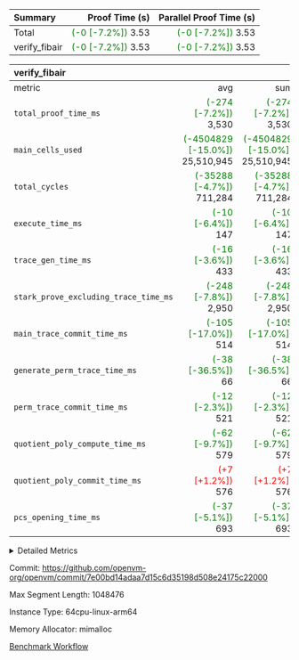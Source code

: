 | Summary | Proof Time (s) | Parallel Proof Time (s) |
|:---|---:|---:|
| Total | <span style='color: green'>(-0 [-7.2%])</span> 3.53 | <span style='color: green'>(-0 [-7.2%])</span> 3.53 |
| verify_fibair | <span style='color: green'>(-0 [-7.2%])</span> 3.53 | <span style='color: green'>(-0 [-7.2%])</span> 3.53 |


| verify_fibair |||||
|:---|---:|---:|---:|---:|
|metric|avg|sum|max|min|
| `total_proof_time_ms ` | <span style='color: green'>(-274 [-7.2%])</span> 3,530 | <span style='color: green'>(-274 [-7.2%])</span> 3,530 | <span style='color: green'>(-274 [-7.2%])</span> 3,530 | <span style='color: green'>(-274 [-7.2%])</span> 3,530 |
| `main_cells_used     ` | <span style='color: green'>(-4504829 [-15.0%])</span> 25,510,945 | <span style='color: green'>(-4504829 [-15.0%])</span> 25,510,945 | <span style='color: green'>(-4504829 [-15.0%])</span> 25,510,945 | <span style='color: green'>(-4504829 [-15.0%])</span> 25,510,945 |
| `total_cycles        ` | <span style='color: green'>(-35288 [-4.7%])</span> 711,284 | <span style='color: green'>(-35288 [-4.7%])</span> 711,284 | <span style='color: green'>(-35288 [-4.7%])</span> 711,284 | <span style='color: green'>(-35288 [-4.7%])</span> 711,284 |
| `execute_time_ms     ` | <span style='color: green'>(-10 [-6.4%])</span> 147 | <span style='color: green'>(-10 [-6.4%])</span> 147 | <span style='color: green'>(-10 [-6.4%])</span> 147 | <span style='color: green'>(-10 [-6.4%])</span> 147 |
| `trace_gen_time_ms   ` | <span style='color: green'>(-16 [-3.6%])</span> 433 | <span style='color: green'>(-16 [-3.6%])</span> 433 | <span style='color: green'>(-16 [-3.6%])</span> 433 | <span style='color: green'>(-16 [-3.6%])</span> 433 |
| `stark_prove_excluding_trace_time_ms` | <span style='color: green'>(-248 [-7.8%])</span> 2,950 | <span style='color: green'>(-248 [-7.8%])</span> 2,950 | <span style='color: green'>(-248 [-7.8%])</span> 2,950 | <span style='color: green'>(-248 [-7.8%])</span> 2,950 |
| `main_trace_commit_time_ms` | <span style='color: green'>(-105 [-17.0%])</span> 514 | <span style='color: green'>(-105 [-17.0%])</span> 514 | <span style='color: green'>(-105 [-17.0%])</span> 514 | <span style='color: green'>(-105 [-17.0%])</span> 514 |
| `generate_perm_trace_time_ms` | <span style='color: green'>(-38 [-36.5%])</span> 66 | <span style='color: green'>(-38 [-36.5%])</span> 66 | <span style='color: green'>(-38 [-36.5%])</span> 66 | <span style='color: green'>(-38 [-36.5%])</span> 66 |
| `perm_trace_commit_time_ms` | <span style='color: green'>(-12 [-2.3%])</span> 521 | <span style='color: green'>(-12 [-2.3%])</span> 521 | <span style='color: green'>(-12 [-2.3%])</span> 521 | <span style='color: green'>(-12 [-2.3%])</span> 521 |
| `quotient_poly_compute_time_ms` | <span style='color: green'>(-62 [-9.7%])</span> 579 | <span style='color: green'>(-62 [-9.7%])</span> 579 | <span style='color: green'>(-62 [-9.7%])</span> 579 | <span style='color: green'>(-62 [-9.7%])</span> 579 |
| `quotient_poly_commit_time_ms` | <span style='color: red'>(+7 [+1.2%])</span> 576 | <span style='color: red'>(+7 [+1.2%])</span> 576 | <span style='color: red'>(+7 [+1.2%])</span> 576 | <span style='color: red'>(+7 [+1.2%])</span> 576 |
| `pcs_opening_time_ms ` | <span style='color: green'>(-37 [-5.1%])</span> 693 | <span style='color: green'>(-37 [-5.1%])</span> 693 | <span style='color: green'>(-37 [-5.1%])</span> 693 | <span style='color: green'>(-37 [-5.1%])</span> 693 |



<details>
<summary>Detailed Metrics</summary>

|  | verify_program_compile_ms | total_cells | stark_prove_excluding_trace_time_ms | quotient_poly_compute_time_ms | quotient_poly_commit_time_ms | perm_trace_commit_time_ms | pcs_opening_time_ms | main_trace_commit_time_ms |
| --- | --- | --- | --- | --- | --- | --- | --- |
|  | 4 | 65,536 | 68 | 3 | 14 | 0 | 32 | 18 | 

| air_name | rows | quotient_deg | main_cols | interactions | constraints | cells |
| --- | --- | --- | --- | --- | --- | --- |
| AccessAdapterAir<2> |  | 4 |  | 5 | 12 |  | 
| AccessAdapterAir<4> |  | 4 |  | 5 | 12 |  | 
| AccessAdapterAir<8> |  | 4 |  | 5 | 12 |  | 
| FibonacciAir | 32,768 | 1 | 2 |  | 5 | 65,536 | 
| FriReducedOpeningAir |  | 4 |  | 35 | 59 |  | 
| NativePoseidon2Air<BabyBearParameters>, 1> |  | 4 |  | 31 | 302 |  | 
| PhantomAir |  | 4 |  | 3 | 4 |  | 
| ProgramAir |  | 1 |  | 1 | 4 |  | 
| VariableRangeCheckerAir |  | 1 |  | 1 | 4 |  | 
| VmAirWrapper<BranchNativeAdapterAir, BranchEqualCoreAir<1> |  | 2 |  | 11 | 23 |  | 
| VmAirWrapper<JalNativeAdapterAir, JalCoreAir> |  | 4 |  | 7 | 6 |  | 
| VmAirWrapper<NativeAdapterAir<2, 0>, PublicValuesCoreAir> |  | 4 |  | 11 | 22 |  | 
| VmAirWrapper<NativeAdapterAir<2, 1>, FieldArithmeticCoreAir> |  | 4 |  | 15 | 23 |  | 
| VmAirWrapper<NativeLoadStoreAdapterAir<1>, NativeLoadStoreCoreAir<1> |  | 4 |  | 15 | 20 |  | 
| VmAirWrapper<NativeLoadStoreAdapterAir<4>, NativeLoadStoreCoreAir<4> |  | 4 |  | 15 | 20 |  | 
| VmAirWrapper<NativeVectorizedAdapterAir<4>, FieldExtensionCoreAir> |  | 4 |  | 15 | 23 |  | 
| VmConnectorAir |  | 4 |  | 3 | 8 |  | 
| VolatileBoundaryAir |  | 4 |  | 4 | 16 |  | 

| group | trace_gen_time_ms | total_proof_time_ms | total_cycles | total_cells | stark_prove_excluding_trace_time_ms | quotient_poly_compute_time_ms | quotient_poly_commit_time_ms | perm_trace_commit_time_ms | pcs_opening_time_ms | main_trace_commit_time_ms | main_cells_used | generate_perm_trace_time_ms | execute_time_ms |
| --- | --- | --- | --- | --- | --- | --- | --- | --- | --- | --- | --- | --- | --- |
| verify_fibair | 433 | 3,530 | 711,284 | 72,898,584 | 2,950 | 579 | 576 | 521 | 693 | 514 | 25,510,945 | 66 | 147 | 

| group | air_name | rows | prep_cols | perm_cols | main_cols | cells |
| --- | --- | --- | --- | --- | --- | --- |
| verify_fibair | AccessAdapterAir<2> | 131,072 |  | 16 | 11 | 3,538,944 | 
| verify_fibair | AccessAdapterAir<4> | 65,536 |  | 16 | 13 | 1,900,544 | 
| verify_fibair | AccessAdapterAir<8> | 32,768 |  | 16 | 17 | 1,081,344 | 
| verify_fibair | FriReducedOpeningAir | 512 |  | 76 | 64 | 71,680 | 
| verify_fibair | NativePoseidon2Air<BabyBearParameters>, 1> | 8,192 |  | 36 | 348 | 3,145,728 | 
| verify_fibair | PhantomAir | 16,384 |  | 8 | 6 | 229,376 | 
| verify_fibair | ProgramAir | 8,192 |  | 8 | 10 | 147,456 | 
| verify_fibair | VariableRangeCheckerAir | 262,144 | 2 | 8 | 1 | 2,359,296 | 
| verify_fibair | VmAirWrapper<BranchNativeAdapterAir, BranchEqualCoreAir<1> | 262,144 |  | 28 | 23 | 13,369,344 | 
| verify_fibair | VmAirWrapper<JalNativeAdapterAir, JalCoreAir> | 32,768 |  | 12 | 10 | 720,896 | 
| verify_fibair | VmAirWrapper<NativeAdapterAir<2, 1>, FieldArithmeticCoreAir> | 524,288 |  | 20 | 30 | 26,214,400 | 
| verify_fibair | VmAirWrapper<NativeLoadStoreAdapterAir<1>, NativeLoadStoreCoreAir<1> | 262,144 |  | 36 | 25 | 15,990,784 | 
| verify_fibair | VmAirWrapper<NativeLoadStoreAdapterAir<4>, NativeLoadStoreCoreAir<4> | 16,384 |  | 36 | 34 | 1,146,880 | 
| verify_fibair | VmAirWrapper<NativeVectorizedAdapterAir<4>, FieldExtensionCoreAir> | 8,192 |  | 20 | 40 | 491,520 | 
| verify_fibair | VmConnectorAir | 2 | 1 | 8 | 4 | 24 | 
| verify_fibair | VolatileBoundaryAir | 131,072 |  | 8 | 11 | 2,490,368 | 

</details>


Commit: https://github.com/openvm-org/openvm/commit/7e00bd14adaa7d15c6d35198d508e24175c22000

Max Segment Length: 1048476

Instance Type: 64cpu-linux-arm64

Memory Allocator: mimalloc

[Benchmark Workflow](https://github.com/openvm-org/openvm/actions/runs/12719244130)
